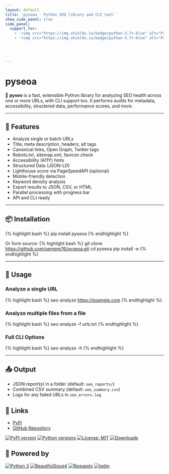 ```yaml
---
layout: default
title: 'pyseoa - Python SEO library and CLI tool'
show_side_panel: true
side_panel:
  support_for: 
    - '<img src="https://img.shields.io/badge/python-3.7+-blue" alt="Python 3.7+">'
    - '<img src="https://img.shields.io/badge/python-3.7+-blue" alt="Python 3.11">'
    
        
        

---
```

# pyseoa

🔎 **pyseo** is a fast, extensible Python library for analyzing SEO health across one or more URLs, with CLI support too. It performs audits for metadata, accessibility, structered data, performance scores, and more.

---

## 🚀 Features

- Analyze single or batch URLs
- Title, meta description, headers, alt tags
- Canonical links, Open Graph, Twitter tags
- Robots.txt, sitemap.xml, favicon check
- Accessibility (A11Y) hints
- Structured Data (JSON-LD)
- Lighthouse score via PageSpeedAPI (optional)
- Mobile-friendly detection
- Keyword density analysis
- Export results to JSON, CSV, or HTML
- Parallel processing with progress bar
- API and CLI ready

---

## 📦 Installation

{% highlight bash %}
pip install pyseoa
{% endhighlight %}

Or form source:
{% highlight bash %}
git clone https://github.com/sempre76/pyseoa.git
cd pyseoa
pip install -e
{% endhighlight %}

---

## 🧪 Usage

### Analyze a single URL
{% highlight bash %}
seo-analyze https://example.com
{% endhighlight %}

### Analyze multiple files from a file

{% highlight bash %}
seo-analyze -f urls.txt
{% endhighlight %}

### Full CLI Options

{% highlight bash %}
seo-analyze -h
{% endhighlight %}

---

## 📤 Output

- JSON report(s) in a folder (default: `seo_reports/`)
- Combined CSV summary (default: `seo_summary.csv`)
- Logs for any failed URLs in `seo_errors.log`

## 🔗 Links

- [PyPi](https://pypi.org/project/pyseoa/0.1.0/)
- [GitHub Repository](https://github.com/sempre76/pyseoa)

[![PyPI version](https://img.shields.io/pypi/v/pyseoa.svg)](https://pypi.org/project/pyseoa/)
[![Python versions](https://img.shields.io/pypi/pyversions/pyseoa.svg)](https://pypi.org/project/pyseoa/)
[![License: MIT](https://img.shields.io/badge/license-MIT-blue.svg)](LICENSE)
[![Downloads](https://static.pepy.tech/badge/pyseoa)](https://pepy.tech/projects/pyseoa)

## 🔌 Powered by

[![Python 3](https://img.shields.io/badge/Python-3.x-blue.svg)](https://www.python.org/)
[![BeautifulSoup4](https://img.shields.io/badge/BeautifulSoup4-pypi-6d9cbe.svg)](https://pypi.org/project/beautifulsoup4/)
[![Requests](https://img.shields.io/badge/Requests-GitHub-3776ab.svg)](https://github.com/psf/requests)
[![tqdm](https://img.shields.io/badge/tqdm-GitHub-4b8bbe.svg)](https://github.com/tqdm/tqdm)

